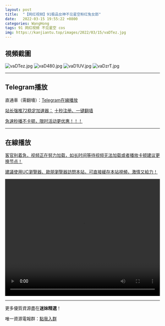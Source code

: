 ```yaml
---
layout: post
title:  "【网红视频】91极品女神不见星空粉红兔女郎"
date:   2022-03-15 19:55:22 +0800
categories: WangHong
tags: 91 网红视频 不见星空 cos
img: https://kanjiantu.top/images/2022/03/15/vaDTez.jpg
---
```



## 視頻截圖

![vaDTez.jpg](https://kanjiantu.top/images/2022/03/15/vaDTez.jpg)
![vaD480.jpg](https://kanjiantu.top/images/2022/03/15/vaD480.jpg)
![vaD1UV.jpg](https://kanjiantu.top/images/2022/03/15/vaD1UV.jpg)
![vaDzrT.jpg](https://kanjiantu.top/images/2022/03/15/vaDzrT.jpg)

* * *
## Telegram播放

直通車（需翻墻）：[Telegram在線播放](https://t.me/mimeijingxuan/50)

<u>站长强推72稳定加速器：</u> [十秒注册、一键翻墙](https://www.mimei.blog/skip/vpn.html)


<u>急速秒播不卡顿，限时活动更优惠！！！</u>
* * *
## 在線播放
<u>客官别着急，视频正在努力加载，如长时间等待视频无法加载或者播放卡顿建议更换节点！</u>

<u>建議使用UC瀏覽器、歐朋瀏覽器訪問本站，可直接緩存本站視頻，激情又給力！</u>
<center><video src="https://cdn.publer.io/uploads/videos/6245d742db2797343b24904e/001b29d20dc0e1e12c5afb8e8553716d.mp4" width="100%" height="380px"  controls="controls"></video></center>

* * *
更多優質資源盡在**迷妹精選**！

唯一資源電報群：[點我入群](https://t.me/mimeijingxuan)


